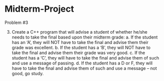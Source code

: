 # Midterm-Project
Problem #3

3.	Create a C++ program that will advise a student of whether he/she needs to take the final based upon their midterm grade:
  a.	If the student has an ‘A’, they will NOT have to take the final and advise them their grade was excellent. 
  b.	If the student has a ‘B’, they will NOT have to take the final and advise them their grade was very good.
  c.	If the student has a ‘C’, they will have to take the final and advise them of such and use a message of passing.
  d.	If the student has a D or F, they will have to take the final and advise them of such and use a message – not good, go study.
